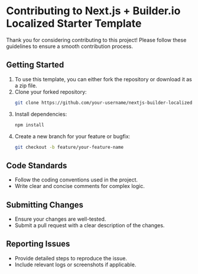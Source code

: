 # Contributing to Next.js + Builder.io Localized Starter Template

Thank you for considering contributing to this project! Please follow these guidelines to ensure a smooth contribution process.

## Getting Started

1. To use this template, you can either fork the repository or download it as a zip file.
2. Clone your forked repository:
   ```bash
   git clone https://github.com/your-username/nextjs-builder-localized-starter.git
   ```
3. Install dependencies:
   ```bash
   npm install
   ```
4. Create a new branch for your feature or bugfix:
   ```bash
   git checkout -b feature/your-feature-name
   ```

## Code Standards

- Follow the coding conventions used in the project.
- Write clear and concise comments for complex logic.

## Submitting Changes

- Ensure your changes are well-tested.
- Submit a pull request with a clear description of the changes.

## Reporting Issues

- Provide detailed steps to reproduce the issue.
- Include relevant logs or screenshots if applicable.

